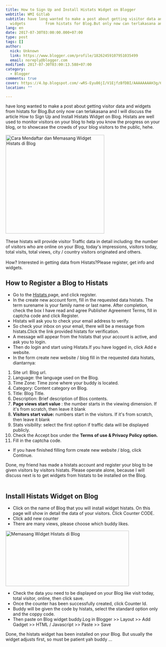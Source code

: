 ```yaml
---
title: How to Sign Up and Install Histats Widget on Blogger
webtitle: WMI Gitlab
subtitle: have long wanted to make a post about getting visitor data and
  widgets         from histats for Blog.But only now can terlakasana and I
lang: en
date: 2017-07-30T03:00:00.000+07:00
type: post
tags: []
author:
  nick: Unknown
  link: https://www.blogger.com/profile/18262459107951035499
  email: noreply@blogger.com
modified: 2017-07-30T03:00:13.588+07:00
category:
  - Blogger
comments: true
cover: https://4.bp.blogspot.com/-wRS-Eyu86jI/V1EjfzBfDBI/AAAAAAAAH3g/6KiOnExqzUE_FGzf2zLefBXrt78IWbJ1gCLcB/s320/histats.jpg
location: ""

---
```


<div id="post17631247285971705817"><div dir="ltr">have long wanted to make a post about getting visitor data and widgets         from histats for Blog.But only now can terlakasana and I will discuss         the article How to Sign Up and Install Histats Widget on Blog. Histats         are well used to monitor visitors on your blog to help you know the         progress on your blog, or to showcase the crowds of your blog visitors         to the public, hehe.         <br><br><div><a href="https://4.bp.blogspot.com/-wRS-Eyu86jI/V1EjfzBfDBI/AAAAAAAAH3g/6KiOnExqzUE_FGzf2zLefBXrt78IWbJ1gCLcB/s1600/histats.jpg" rel="noopener noreferer nofollow">                <img alt="Cara Mendaftar dan Memasang Widget Histats di Blog" border="0" height="320" src="https://4.bp.blogspot.com/-wRS-Eyu86jI/V1EjfzBfDBI/AAAAAAAAH3g/6KiOnExqzUE_FGzf2zLefBXrt78IWbJ1gCLcB/s320/histats.jpg" title="How to Sign Up and Install Histats Widget on Blog" width="320">            </a>        </div><br>These histats will provide visitor Traffic data in detail including:         the number of visitors who are online on your Blog, today's         impressions, visitors today, total visits, total views, city / country         visitors originated and others.         <br><br>How? Interested in getting data from Histats?Please register, get info         and widgets.         </div></div><div align="center"><ins><ins id="aswift_3_expand"><ins id="aswift_3_anchor"></ins></ins></ins></div><div id="post27631247285971705817"><h2>        How to Register a Blog to Histats     </h2><ul><li>            Go to the             <a href="http://translate.googleusercontent.com/translate_c?depth=1&amp;nv=1&amp;rurl=translate.google.com&amp;sl=id&amp;sp=nmt4&amp;tl=en&amp;u=http://www.histats.com/&amp;usg=ALkJrhiG5drzY2wlKXeo5h2n4EGPMhNO6g" target="_blank" rel="noopener noreferer nofollow">                Histats             </a>            page, and click register.         </li><li>            In the create new account form, fill in the requested data histats.             The term surename is your family name or last name. After             completion, check the box I have read and agree Publisher Agreement             Terms, fill in captcha code and click Register.         </li><li>            Histats will ask you to check your email address to verify.         </li><li>            So check your inbox on your email, there will be a message from             histats.Click the link provided histats for verification.         </li><li>            A message will appear from the histats that your account is active,             and ask you to login.         </li><li>            Then do login and start using Histats.If you have logged in, click             Add e website.         </li><li>            In the form create new website / blog fill in the requested data             histats, diantarnya:         </li></ul><ul>    </ul><ol><li>            Site url: Blog url.         </li><li>            Language: the language used on the Blog.         </li><li>            Time Zone: Time zone where your buddy is located.         </li><li>            Category: Content category on Blog.         </li><li>            Title: Blog Title.         </li><li>            Description: Brief description of Blos contents.         </li><li>            <strong>Page views start value</strong>            : the number starts in the viewing dimension. If it's from scratch,             then leave it blank         </li><li>            <strong>Visitors start value:</strong>            numbers start in the visitors. If it's from scratch, then leave it             blank         </li><li>            Stats visibility: select the first option if traffic data will be             displayed publicly.         </li><li>Check the Accept box under the            <strong>Terms of use &amp; Privacy Policy option.</strong>        </li><li>            Fill in the captcha code.         </li></ol><ul>    </ul><ul><li>            If you have finished filling form create new website / blog, click             Continue.         </li></ul>Done, my friend has made a histats account and register your blog to be     given visitors by visitors histats. Please operate alone, because I will     discuss next is to get widgets from histats to be installed on the Blog.     <br><br><h2>        Install Histats Widget on Blog     </h2><ul><li>            Click on the name of Blog that you will install widget histats. On             this page will show in detail the data of your visitors. Click             Counter CODE.         </li><li>            Click add new counter         </li><li>            There are many views, please choose which buddy likes.         </li></ul><div><a href="http://4.bp.blogspot.com/-ZYQ6VoDKI6U/UdTKzLmjFkI/AAAAAAAACtk/mzN_X7Fjmaw/s983/Untitled9.png" rel="noopener noreferer nofollow">            <img alt="Memasang Widget Histats di Blog" border="0" height="180" src="https://4.bp.blogspot.com/-ZYQ6VoDKI6U/UdTKzLmjFkI/AAAAAAAACtk/mzN_X7Fjmaw/s400/Untitled9.png" title="Install Histats Widget on Blog" width="400">        </a>    </div><ul><li>            Check the data you need to be displayed on your Blog like visit             today, total visitor, online, then click save.         </li><li>            Once the counter has been successfully created, click Counter Id.         </li><li>            Buddy will be given the code by histats, select the standard option             only and the coppy code.         </li><li>            Then paste on Blog widget buddy.Log in Blogger &gt;&gt; Layout             &gt;&gt; Add Gadget &gt;&gt; HTML / Javascript &gt;&gt; Paste             &gt;&gt; Save         </li></ul>Done, the histats widget has been installed on your Blog. But usually the     widget adjusts first, so must be patient yah buddy ... </div>